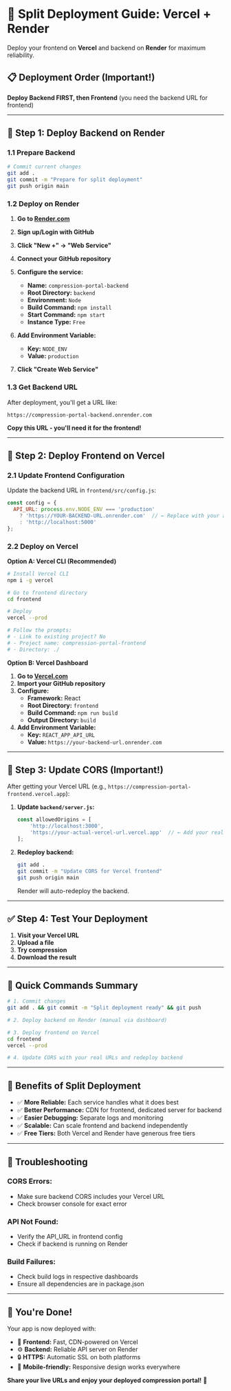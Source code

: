 # 🚀 Split Deployment Guide: Vercel + Render

Deploy your frontend on **Vercel** and backend on **Render** for maximum reliability.

## 📋 **Deployment Order (Important!)**

**Deploy Backend FIRST, then Frontend** (you need the backend URL for frontend)

---

## 🎯 **Step 1: Deploy Backend on Render**

### **1.1 Prepare Backend**
```bash
# Commit current changes
git add .
git commit -m "Prepare for split deployment"
git push origin main
```

### **1.2 Deploy on Render**
1. **Go to [Render.com](https://render.com)**
2. **Sign up/Login with GitHub**
3. **Click "New +" → "Web Service"**
4. **Connect your GitHub repository**
5. **Configure the service:**
   - **Name:** `compression-portal-backend`
   - **Root Directory:** `backend`
   - **Environment:** `Node`
   - **Build Command:** `npm install`
   - **Start Command:** `npm start`
   - **Instance Type:** `Free`

6. **Add Environment Variable:**
   - **Key:** `NODE_ENV`
   - **Value:** `production`

7. **Click "Create Web Service"**

### **1.3 Get Backend URL**
After deployment, you'll get a URL like:
```
https://compression-portal-backend.onrender.com
```
**Copy this URL - you'll need it for the frontend!**

---

## 🎨 **Step 2: Deploy Frontend on Vercel**

### **2.1 Update Frontend Configuration**

Update the backend URL in `frontend/src/config.js`:

```javascript
const config = {
  API_URL: process.env.NODE_ENV === 'production' 
    ? 'https://YOUR-BACKEND-URL.onrender.com'  // ← Replace with your actual URL
    : 'http://localhost:5000'
};
```

### **2.2 Deploy on Vercel**

**Option A: Vercel CLI (Recommended)**
```bash
# Install Vercel CLI
npm i -g vercel

# Go to frontend directory
cd frontend

# Deploy
vercel --prod

# Follow the prompts:
# - Link to existing project? No
# - Project name: compression-portal-frontend
# - Directory: ./
```

**Option B: Vercel Dashboard**
1. **Go to [Vercel.com](https://vercel.com)**
2. **Import your GitHub repository**
3. **Configure:**
   - **Framework:** React
   - **Root Directory:** `frontend`
   - **Build Command:** `npm run build`
   - **Output Directory:** `build`
4. **Add Environment Variable:**
   - **Key:** `REACT_APP_API_URL`
   - **Value:** `https://your-backend-url.onrender.com`

---

## 🔧 **Step 3: Update CORS (Important!)**

After getting your Vercel URL (e.g., `https://compression-portal-frontend.vercel.app`):

1. **Update `backend/server.js`:**
   ```javascript
   const allowedOrigins = [
       'http://localhost:3000',
       'https://your-actual-vercel-url.vercel.app'  // ← Add your real URL here
   ];
   ```

2. **Redeploy backend:**
   ```bash
   git add .
   git commit -m "Update CORS for Vercel frontend"
   git push origin main
   ```
   
   Render will auto-redeploy the backend.

---

## ✅ **Step 4: Test Your Deployment**

1. **Visit your Vercel URL**
2. **Upload a file**
3. **Try compression**
4. **Download the result**

---

## 🎯 **Quick Commands Summary**

```bash
# 1. Commit changes
git add . && git commit -m "Split deployment ready" && git push

# 2. Deploy backend on Render (manual via dashboard)

# 3. Deploy frontend on Vercel
cd frontend
vercel --prod

# 4. Update CORS with your real URLs and redeploy backend
```

---

## 🌟 **Benefits of Split Deployment**

- ✅ **More Reliable:** Each service handles what it does best
- ✅ **Better Performance:** CDN for frontend, dedicated server for backend
- ✅ **Easier Debugging:** Separate logs and monitoring
- ✅ **Scalable:** Can scale frontend and backend independently
- ✅ **Free Tiers:** Both Vercel and Render have generous free tiers

---

## 🔧 **Troubleshooting**

### **CORS Errors:**
- Make sure backend CORS includes your Vercel URL
- Check browser console for exact error

### **API Not Found:**
- Verify the API_URL in frontend config
- Check if backend is running on Render

### **Build Failures:**
- Check build logs in respective dashboards
- Ensure all dependencies are in package.json

---

## 🎉 **You're Done!**

Your app is now deployed with:
- 🎨 **Frontend:** Fast, CDN-powered on Vercel
- ⚙️ **Backend:** Reliable API server on Render
- 🔒 **HTTPS:** Automatic SSL on both platforms
- 📱 **Mobile-friendly:** Responsive design works everywhere

**Share your live URLs and enjoy your deployed compression portal!** 🚀 